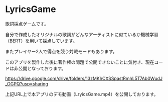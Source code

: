 # LyricsGame
歌詞採点ゲームです。

自分で作成したオリジナルの歌詞がどんなアーティストに似ているか機械学習（BERT）を用いて採点しています。

またプレイヤー2人で得点を競う対戦モードもあります。

このアプリを製作した後に著作権の問題で公開できないことに気付き、現在コードは非公開となっております。

https://drive.google.com/drive/folders/13zMKhCXSSpastRmhL5T7Ab0WudJ_OGPQ?usp=sharing

上記URL上で本アプリのデモ動画（LryicsGame.mp4）を公開しております。
